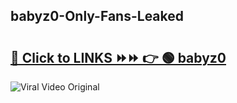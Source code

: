
 ## babyz0-Only-Fans-Leaked

# <h2><a href="https://clipsfans.com/babyz0&ref=git">🔗 Click to LINKS ⏩⏩ 👉 🟢 babyz0 </a></h2>

<a href="https://clipsfans.com/babyz0&ref=git" rel="nofollow" data-target="animated-image.originalLink"><img src="https://i.ibb.co.com/xMMVF88/686577567.gif" alt="Viral Video Original" style="max-width: 100%; display: inline-block;" data-target="animated-image.originalImage"></a>

